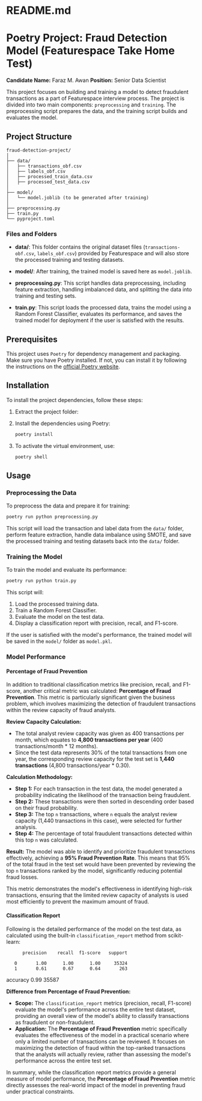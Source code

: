 # README.md

# Poetry Project: Fraud Detection Model (Featurespace Take Home Test)
**Candidate Name:** Faraz M. Awan
**Position:** Senior Data Scientist


This project focuses on building and training a model to detect fraudulent transactions as a part of Featurespace interview process. The project is divided into two main components: `preprocessing` and `training`. The preprocessing script prepares the data, and the training script builds and evaluates the model.

## Project Structure

```
fraud-detection-project/
│
├── data/
│   ├── transactions_obf.csv
│   ├── labels_obf.csv
│   ├── processed_train_data.csv
│   ├── processed_test_data.csv
│
├── model/
│   └── model.joblib (to be generated after training)
│
├── preprocessing.py
├── train.py
└── pyproject.toml
```

### Files and Folders

- **data/**: This folder contains the original dataset files (`transactions-obf.csv`, `labels_obf.csv`) provided by Featurespace and will also store the processed training and testing datasets.
  
- **model/**: After training, the trained model is saved here as `model.joblib`.

- **preprocessing.py**: This script handles data preprocessing, including feature extraction, handling imbalanced data, and splitting the data into training and testing sets.

- **train.py**: This script loads the processed data, trains the model using a Random Forest Classifier, evaluates its performance, and saves the trained model for deployment if the user is satisfied with the results.

## Prerequisites

This project uses `Poetry` for dependency management and packaging. Make sure you have Poetry installed. If not, you can install it by following the instructions on the [official Poetry website](https://python-poetry.org/docs/#installation).

## Installation

To install the project dependencies, follow these steps:

1. Extract the project folder:


2. Install the dependencies using Poetry:
    ```bash
    poetry install
    ```

3. To activate the virtual environment, use:
    ```bash
    poetry shell
    ```

## Usage

### Preprocessing the Data

To preprocess the data and prepare it for training:

```bash
poetry run python preprocessing.py
```

This script will load the transaction and label data from the `data/` folder, perform feature extraction, handle data imbalance using SMOTE, and save the processed training and testing datasets back into the `data/` folder.

### Training the Model

To train the model and evaluate its performance:

```bash
poetry run python train.py
```

This script will:

1. Load the processed training data.
2. Train a Random Forest Classifier.
3. Evaluate the model on the test data.
4. Display a classification report with precision, recall, and F1-score.

If the user is satisfied with the model's performance, the trained model will be saved in the `model/` folder as `model.pkl`.

### Model Performance

#### Percentage of Fraud Prevention

In addition to traditional classification metrics like precision, recall, and F1-score, another critical metric was calculated: **Percentage of Fraud Prevention**. This metric is particularly significant given the business problem, which involves maximizing the detection of fraudulent transactions within the review capacity of fraud analysts.

**Review Capacity Calculation:**
- The total analyst review capacity was given as 400 transactions per month, which equates to **4,800 transactions per year** (400 transactions/month * 12 months).
- Since the test data represents 30% of the total transactions from one year, the corresponding review capacity for the test set is **1,440 transactions** (4,800 transactions/year * 0.30).

**Calculation Methodology:**
- **Step 1:** For each transaction in the test data, the model generated a probability indicating the likelihood of the transaction being fraudulent.
- **Step 2:** These transactions were then sorted in descending order based on their fraud probability.
- **Step 3:** The top `n` transactions, where `n` equals the analyst review capacity (1,440 transactions in this case), were selected for further analysis.
- **Step 4:** The percentage of total fraudulent transactions detected within this top `n` was calculated.

**Result:** The model was able to identify and prioritize fraudulent transactions effectively, achieving a **95% Fraud Prevention Rate**. This means that 95% of the total fraud in the test set would have been prevented by reviewing the top `n` transactions ranked by the model, significantly reducing potential fraud losses.

This metric demonstrates the model's effectiveness in identifying high-risk transactions, ensuring that the limited review capacity of analysts is used most efficiently to prevent the maximum amount of fraud.

#### Classification Report

Following is the detailed performance of the model on the test data, as calculated using the built-in `classification_report` method from scikit-learn:

          precision    recall  f1-score   support

       0       1.00      1.00      1.00     35324
       1       0.61      0.67      0.64       263

accuracy                           0.99     35587

**Difference from Percentage of Fraud Prevention:**
- **Scope:** The `classification_report` metrics (precision, recall, F1-score) evaluate the model's performance across the entire test dataset, providing an overall view of the model's ability to classify transactions as fraudulent or non-fraudulent.
- **Application:** The **Percentage of Fraud Prevention** metric specifically evaluates the effectiveness of the model in a practical scenario where only a limited number of transactions can be reviewed. It focuses on maximizing the detection of fraud within the top-ranked transactions that the analysts will actually review, rather than assessing the model's performance across the entire test set.

In summary, while the classification report metrics provide a general measure of model performance, the **Percentage of Fraud Prevention** metric directly assesses the real-world impact of the model in preventing fraud under practical constraints.